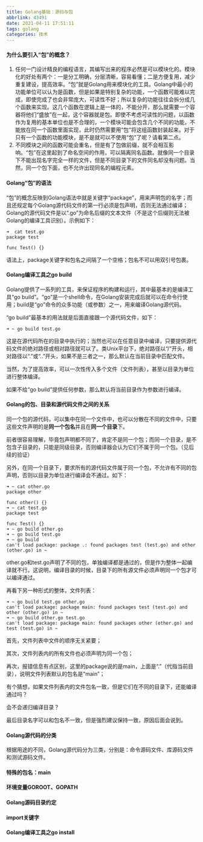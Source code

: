 ```yaml
---
title: Golang基础：源码与包
abbrlink: 43491
date: 2021-04-11 17:51:11
tags: golang
categories: 技术
---
```


#### 为什么要引入“包”的概念？

1. 任何一门设计精良的编程语言，其编写出来的程序必然是可以模块化的。模块化的好处有两个：一是分工明确，分层清晰，容易看懂；二是方便复用，减少重复建设，提高效率。“包”就是Golang用来模块化的工具。Golang中最小的功能单位可以认为是函数，但是如果是特别复杂的功能，一个函数可能难以完成，即使完成了也会非常庞大，可读性不好；所以复杂的功能往往会拆分成几个函数来实现。这几个函数在逻辑上是一体的，不能分开，那么就需要一个容器将他们“盛放”在一起，这个容器就是包。即使不考虑可读性的问题，以函数作为复用的基本单位也是不合理的，一个模块可能会包含几个不同的功能，不能放在同一个函数里面实现，此时仍然需要用“包”将这组函数封装起来。对于只有一个函数的功能模块，是不是就可以不使用“包”了呢？请看第二点。
2. 不同模块之间的函数可能会重名，但是有了包做前缀，就不会相互影响。“包”在这里起到了命名空间的作用，可以隔离同名函数。就像同一个目录下不能出现名字完全一样的文件，但是不同目录下的文件同名却没有问题。当然，同一个包下面，也不允许出现同名的编程元素。

#### Golang“包”的语法

“包”的概念反映到Golang语法中就是关键字“package”，用来声明包的名字；而且还规定每个Golang源代码文件的第一行必须是包声明，否则无法通过编译；Golang的源代码文件是以“.go”为命名后缀的文本文件（不是这个后缀则无法被Golang的编译工具识别）。示例如下：

```shell
➜  cat test.go 
package test

func Test() {}
```

语法上，package关键字和包名之间隔了一个空格；包名不可以用双引号包裹。

#### Golang编译工具之go build

Golang提供了一系列的工具，来保证程序的构建和运行，其中最基本的是编译工具“go build”。“go”是一个shell命令，在Golang安装完成后就可以在命令行使用；build是“go”命令的众多功能（或参数）之一，用来编译Golang源代码。

“go build”最基本的用法就是后面直接跟一个源代码文件，如下：

```shell
➜ ~ go build test.go
```

这是在源代码所在的目录中执行的；当然也可以在任意目录中编译，只要提供源代码文件的绝对路径或相对路径就可以了。类Unix平台下，绝对路径以“/”开头，相对路径以“.”或“..”开头，如果不是三者之一，那么默认在当前目录中匹配文件。

当然，为了提高效率，可以一次性传入多个文件（文件列表），甚至以目录为单位进行整体编译。

如果不给“go build”提供任何参数，那么默认将当前目录作为参数进行编译。

#### Golang的包、目录和源代码文件之间的关系

同一个包的源代码，可以集中在同一个文件中，也可以分散在不同的文件中，只要这些文件声明的是**同一个包名**并且在**同一个目录**下。

前者很容易理解，毕竟包声明都不同了，肯定不是同一个包；而同一个目录，是不包含子目录的，只能是同级目录，否则编译器会认为它们不属于同一个包。（见后续的验证）

另外，在同一个目录下，要求所有的源代码文件属于同一个包，不允许有不同的包声明，否则以目录为单位进行编译会不通过。如下：

```shell
➜ ~ cat other.go 
package other

func other() {}
➜ ~ cat test.go 
package test

func Test() {}
➜ ~ go build other.go 
➜ ~ go build test.go 
➜ ~ go build
can't load package: package .: found packages test (test.go) and other (other.go) in ~
```

other.go和test.go声明了不同的包，单独编译都是通过的，但是作为整体一起编译就不行。这说明，编译目录的时候，目录下的所有源文件必须声明同一个包才可以编译通过。

再看下另一种形式的整体，文件列表：

```shell
➜ ~ go build test.go other.go 
can't load package: package main: found packages test (test.go) and other (other.go) in ~
➜ ~ go build other.go test.go 
can't load package: package main: found packages other (other.go) and test (test.go) in ~
```

首先，文件列表中文件的顺序无关紧要；

其次，文件列表内的所有文件也必须声明为同一个包；

再次，报错信息有点区别，这里的package说的是main，上面是“.”（代指当前目录），说明文件列表默认的包名是“main”；

有个猜想，如果文件列表内的文件包名一致，但是它们在不同的目录下，还能编译通过吗？

会不会递归编译目录？

最后目录名字可以和包名不一致，但是强烈建议保持一致，原因后面会说到。

#### Golang源代码的分类

根据用途的不同，Golang源代码分为三类，分别是：命令源码文件、库源码文件和测试源码文件。

#### 特殊的包名：main



#### 环境变量GOROOT、GOPATH

#### Golang源码目录约定

#### import关键字

#### Golang编译工具之go install



#### 















